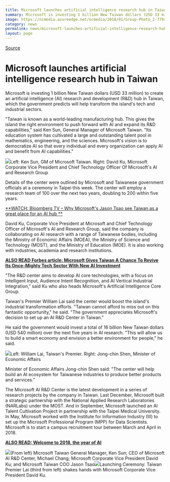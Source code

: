 ```yaml
---
title: Microsoft launches artificial intelligence research hub in Taiwan
summary: Microsoft is investing 1 billion New Taiwan dollars (USD 33 million) to create an artificial intelligence (AI) research and development (R&D) hub in Taiwan
image: https://ncmedia.azureedge.net/ncmedia/2018/01/Group-Photo_2-779x389.jpg
category: news
permalink: news/microsoft-launches-artificial-intelligence-research-hub-taiwan4/
layout: page
---
```


[Source](https://news.microsoft.com/apac/2018/01/12/microsoft-launches-artificial-intelligence-research-hub-taiwan/ "Permalink to Microsoft launches artificial intelligence research hub in Taiwan")

# Microsoft launches artificial intelligence research hub in Taiwan

Microsoft is investing 1 billion New Taiwan dollars (USD 33 million) to create an artificial intelligence (AI) research and development (R&D) hub in Taiwan, which the government predicts will help transform the island's tech and industrial sectors.

"Taiwan is known as a world-leading manufacturing hub. This gives the island the right environment to push forward with AI and expand its R&D capabilities," said Ken Sun, General Manager of Microsoft Taiwan. "Its education system has cultivated a large and outstanding talent pool in mathematics, engineering, and the sciences. Microsoft's vision is to democratize AI so that every individual and every organization can apply AI and benefit from AI capabilities."

![][1]Left: Ken Sun, GM of Microsoft Taiwan. Right: David Ku, Microsoft Corporate Vice President and Chief Technology Officer Of Microsoft's AI and Research Group

Details of the center were outlined by Microsoft and Taiwanese government officials at a ceremony in Taipei this week. The center will employ a research team of 100 over the next two years, doubling to 200 within five years.

[**WATCH: Bloomberg TV – Why Microsoft's Jason Tsao see Taiwan as a great place for an AI hub **][2]

David Ku, Corporate Vice President at Microsoft and Chief Technology Officer of Microsoft's AI and Research Group, said the company is collaborating on AI research with a range of Taiwanese bodies, including the Ministry of Economic Affairs (MOEA), the Ministry of Science and Technology (MOST), and the Ministry of Education (MOE). It is also working with industries, academia and research institutions.

[**ALSO READ Forbes article: Microsoft Gives Taiwan A Chance To Revive Its Once-Mighty Tech Sector With New AI Investment**][3]

"The R&D center aims to develop AI core technologies, with a focus on Intelligent Input, Audience Intent Recognition, and AI Vertical Industrial Integration," said Ku who also heads Microsoft's Artificial Intelligence Core Group.

Taiwan's Premier William Lai said the center would boost the island's industrial transformation efforts. "Taiwan cannot afford to miss out on this fantastic opportunity," he said. "The government appreciates Microsoft's decision to set up an AI R&D Center in Taiwan."

He said the government would invest a total of 16 billion New Taiwan dollars (USD 540 million) over the next five years in AI research. "This will allow us to build a smart economy and envision a better environment for people," he said.

![][4]Left: William Lai, Taiwan's Premier. Right: Jong-chin Shen, Minister of Economic Affairs

Minister of Economic Affairs Jong-chin Shen said: "The center will help build an AI ecosystem for Taiwanese industries to produce better products and services."

The Microsoft AI R&D Center is the latest development in a series of research projects by the company in Taiwan. Last December, Microsoft built a strategic partnership with the National Applied Research Laboratories (NARLabs) under the MOST. And in September, Microsoft launched an AI Talent Cultivation Project in partnership with the Taipei Medical University. In May, Microsoft worked with the Institute for Information Industry (III) to set up the Microsoft Professional Program (MPP) for Data Scientists. Microsoft is to start a campus recruitment tour between March and April in 2018.

[**ALSO READ: Welcome to 2018, the year of AI**][5]

![][6](From left) Microsoft Taiwan General Manager, Ken Sun; CEO of Microsoft AI R&D Center, Michael Chang; Microsoft Corporate Vice President David Ku; and Microsoft Taiwan COO Jason Tsao![][7]Launching Ceremony: Taiwan Premier Lai (third from left) shakes hands with Microsoft Corporate Vice President David Ku.

[1]: https://ncmedia.azureedge.net/ncmedia/2018/01/AI1.png
[2]: https://www.bloomberg.com/news/videos/2018-01-30/why-microsoft-s-tsao-sees-taiwan-as-a-great-place-for-a-i-hub-video
[3]: https://www.forbes.com/sites/ralphjennings/2018/01/16/microsoft-gives-once-mighty-taiwan-a-chance-to-revive-its-tech-sector/#4ae9d68523fb
[4]: https://ncmedia.azureedge.net/ncmedia/2018/01/AI2.png
[5]: https://news.microsoft.com/apac/2018/01/03/welcome-2018-year-ai/
[6]: https://ncmedia.azureedge.net/ncmedia/2018/01/Jan-10-2018-Microsoft-tk02-0525.jpg
[7]: https://ncmedia.azureedge.net/ncmedia/2018/01/Jan-10-2018-Microsoft-tk02-0483.jpg
